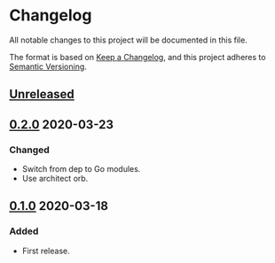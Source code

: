 # Changelog

All notable changes to this project will be documented in this file.

The format is based on [Keep a Changelog](https://keepachangelog.com/en/1.0.0/),
and this project adheres to [Semantic Versioning](https://semver.org/spec/v2.0.0.html).



## [Unreleased]



## [0.2.0] 2020-03-23

### Changed

- Switch from dep to Go modules.
- Use architect orb.



## [0.1.0] 2020-03-18

### Added

- First release.



[Unreleased]: https://github.com/giantswarm/microendpoint/compare/v0.2.0...HEAD
[0.2.0]: https://github.com/giantswarm/microendpoint/compare/v0.1.0...v0.2.0
[0.1.0]: https://github.com/giantswarm/microendpoint/releases/tag/v0.1.0
